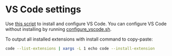 # VS Code settings

Use [this script](../scripts/install_vscode.sh) to install and configure VS Code. You can configure VS Code without installing by running [configure_vscode.sh](../scripts/configure_vscode.sh).

To output all installed extensions with install command to copy-paste:

```bash
code --list-extensions | xargs -L 1 echo code --install-extension
```
